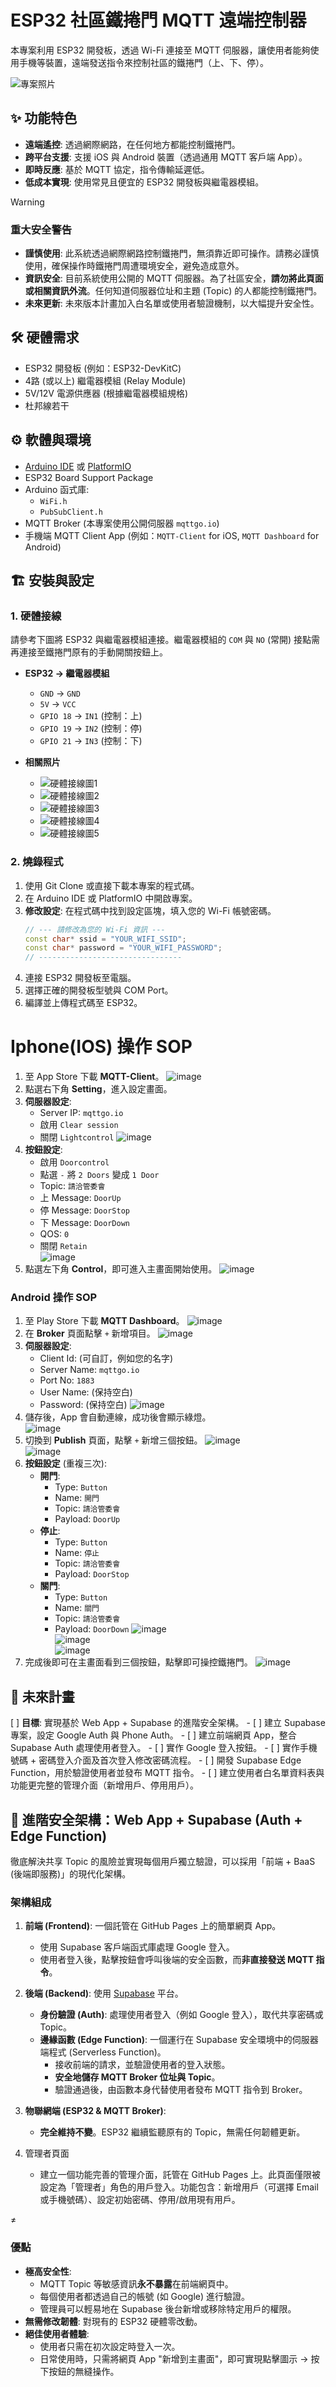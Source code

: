 # ESP32 社區鐵捲門 MQTT 遠端控制器

本專案利用 ESP32 開發板，透過 Wi-Fi 連接至 MQTT 伺服器，讓使用者能夠使用手機等裝置，遠端發送指令來控制社區的鐵捲門（上、下、停）。

![專案照片](https://github.com/Chihhao/esp32_door_mqtt/blob/main/image/IMG_7068.jpg)

## ✨ 功能特色

*   **遠端遙控**: 透過網際網路，在任何地方都能控制鐵捲門。
*   **跨平台支援**: 支援 iOS 與 Android 裝置（透過通用 MQTT 客戶端 App）。
*   **即時反應**: 基於 MQTT 協定，指令傳輸延遲低。
*   **低成本實現**: 使用常見且便宜的 ESP32 開發板與繼電器模組。

> [!WARNING]
> ### **重大安全警告**
> *   **謹慎使用**: 此系統透過網際網路控制鐵捲門，無須靠近即可操作。請務必謹慎使用，確保操作時鐵捲門周遭環境安全，避免造成意外。
> *   **資訊安全**: 目前系統使用公開的 MQTT 伺服器。為了社區安全，**請勿將此頁面或相關資訊外流**。任何知道伺服器位址和主題 (Topic) 的人都能控制鐵捲門。
> *   **未來更新**: 未來版本計畫加入白名單或使用者驗證機制，以大幅提升安全性。

## 🛠️ 硬體需求

*   ESP32 開發板 (例如：ESP32-DevKitC)
*   4路 (或以上) 繼電器模組 (Relay Module)
*   5V/12V 電源供應器 (根據繼電器模組規格)
*   杜邦線若干

## ⚙️ 軟體與環境

*   [Arduino IDE](https://www.arduino.cc/en/software) 或 [PlatformIO](https://platformio.org/)
*   ESP32 Board Support Package
*   Arduino 函式庫:
    *   `WiFi.h`
    *   `PubSubClient.h`
*   MQTT Broker (本專案使用公開伺服器 `mqttgo.io`)
*   手機端 MQTT Client App (例如：`MQTT-Client` for iOS, `MQTT Dashboard` for Android)

## 🏗️ 安裝與設定

### 1. 硬體接線

請參考下圖將 ESP32 與繼電器模組連接。繼電器模組的 `COM` 與 `NO` (常開) 接點需再連接至鐵捲門原有的手動開關按鈕上。

*   **ESP32 -> 繼電器模組**
    *   `GND` -> `GND`
    *   `5V` -> `VCC`
    *   `GPIO 18` -> `IN1` (控制：上)
    *   `GPIO 19` -> `IN2` (控制：停)
    *   `GPIO 21` -> `IN3` (控制：下)

*   **相關照片**
    * ![硬體接線圖1](https://github.com/Chihhao/esp32_door_mqtt/blob/main/image/IMG_7055.jpg)
    * ![硬體接線圖2](https://github.com/Chihhao/esp32_door_mqtt/blob/main/image/IMG_7067.jpg)
    * ![硬體接線圖3](https://github.com/Chihhao/esp32_door_mqtt/blob/main/image/p003.jpg)
    * ![硬體接線圖4](https://github.com/Chihhao/esp32_door_mqtt/blob/main/image/p002.png)
    * ![硬體接線圖5](https://github.com/Chihhao/esp32_door_mqtt/blob/main/image/p001.png)  

### 2. 燒錄程式

1.  使用 Git Clone 或直接下載本專案的程式碼。
2.  在 Arduino IDE 或 PlatformIO 中開啟專案。
3.  **修改設定**: 在程式碼中找到設定區塊，填入您的 Wi-Fi 帳號密碼。
    ```cpp
    // --- 請修改為您的 Wi-Fi 資訊 ---
    const char* ssid = "YOUR_WIFI_SSID";
    const char* password = "YOUR_WIFI_PASSWORD";
    // --------------------------------
    ```
4.  連接 ESP32 開發板至電腦。
5.  選擇正確的開發板型號與 COM Port。
6.  編譯並上傳程式碼至 ESP32。


# Iphone(IOS) 操作 SOP  
1.  至 App Store 下載 **MQTT-Client**。
![image](https://github.com/Chihhao/esp32_door_mqtt/blob/main/image/p1.png)  
2.  點選右下角 **Setting**，進入設定畫面。
3.  **伺服器設定**:
    *   Server IP: `mqttgo.io`
    *   啟用 `Clear session`
    *   關閉 `Lightcontrol` 
    ![image](https://github.com/Chihhao/esp32_door_mqtt/blob/main/image/p2.png)  
4.  **按鈕設定**:
    *   啟用 `Doorcontrol`
    *   點選 `-` 將 `2 Doors` 變成 `1 Door`
    *   Topic: `請洽管委會`
    *   上 Message: `DoorUp`
    *   停 Message: `DoorStop`
    *   下 Message: `DoorDown`
    *   QOS: `0`
    *   關閉 `Retain`  
    ![image](https://github.com/Chihhao/esp32_door_mqtt/blob/main/image/p3.png)  
5.  點選左下角 **Control**，即可進入主畫面開始使用。
    ![image](https://github.com/Chihhao/esp32_door_mqtt/blob/main/image/p4.png)  
  
### Android 操作 SOP
1.  至 Play Store 下載 **MQTT Dashboard**。
    ![image](https://github.com/Chihhao/esp32_door_mqtt/blob/main/image/downloadMqttDashboard.jpg)  
2.  在 **Broker** 頁面點擊 `+` 新增項目。
    ![image](https://github.com/Chihhao/esp32_door_mqtt/blob/main/image/addBroker.png) 
3.  **伺服器設定**:
    *   Client Id: (可自訂，例如您的名字)
    *   Server Name: `mqttgo.io`
    *   Port No: `1883`
    *   User Name: (保持空白)
    *   Password: (保持空白)
    ![image](https://github.com/Chihhao/esp32_door_mqtt/blob/main/image/serverInfo.png)  
4.  儲存後，App 會自動連線，成功後會顯示綠燈。  
    ![image](https://github.com/Chihhao/esp32_door_mqtt/blob/main/image/connentSuccess.jpg)  
5.  切換到 **Publish** 頁面，點擊 `+` 新增三個按鈕。
    ![image](https://github.com/Chihhao/esp32_door_mqtt/blob/main/image/addPublishItems.png)  
    ![image](https://github.com/Chihhao/esp32_door_mqtt/blob/main/image/selectButton.png)  
6.  **按鈕設定** (重複三次):
    *   **開門**:
        *   Type: `Button`
        *   Name: `開門`
        *   Topic: `請洽管委會`
        *   Payload: `DoorUp`
    *   **停止**:
        *   Type: `Button`
        *   Name: `停止`
        *   Topic: `請洽管委會`
        *   Payload: `DoorStop`
    *   **關門**:
        *   Type: `Button`
        *   Name: `關門`
        *   Topic: `請洽管委會`
        *   Payload: `DoorDown` 
    ![image](https://github.com/Chihhao/esp32_door_mqtt/blob/main/image/button1.jpg)  
    ![image](https://github.com/Chihhao/esp32_door_mqtt/blob/main/image/button2.jpg)  
    ![image](https://github.com/Chihhao/esp32_door_mqtt/blob/main/image/button3.jpg)  
7.  完成後即可在主畫面看到三個按鈕，點擊即可操控鐵捲門。
    ![image](https://github.com/Chihhao/esp32_door_mqtt/blob/main/image/addThreeButtons.jpg)  

## 🔮 未來計畫

[ ] **目標**: 實現基於 Web App + Supabase 的進階安全架構。
    - [ ] 建立 Supabase 專案，設定 Google Auth 與 Phone Auth。
    - [ ] 建立前端網頁 App，整合 Supabase Auth 處理使用者登入。
        - [ ] 實作 Google 登入按鈕。
        - [ ] 實作手機號碼 + 密碼登入介面及首次登入修改密碼流程。
    - [ ] 開發 Supabase Edge Function，用於驗證使用者並發布 MQTT 指令。
    - [ ] 建立使用者白名單資料表與功能更完整的管理介面（新增用戶、停用用戶）。

## 🚀 進階安全架構：Web App + Supabase (Auth + Edge Function)

徹底解決共享 Topic 的風險並實現每個用戶獨立驗證，可以採用「前端 + BaaS (後端即服務)」的現代化架構。

### 架構組成

1.  **前端 (Frontend)**: 一個託管在 GitHub Pages 上的簡單網頁 App。
    *   使用 Supabase 客戶端函式庫處理 Google 登入。
    *   使用者登入後，點擊按鈕會呼叫後端的安全函數，而**非直接發送 MQTT 指令**。

2.  **後端 (Backend)**: 使用 [Supabase](https://supabase.com/) 平台。
    *   **身份驗證 (Auth)**: 處理使用者登入（例如 Google 登入），取代共享密碼或 Topic。
    *   **邊緣函數 (Edge Function)**: 一個運行在 Supabase 安全環境中的伺服器端程式 (Serverless Function)。
        *   接收前端的請求，並驗證使用者的登入狀態。
        *   **安全地儲存 MQTT Broker 位址與 Topic**。
        *   驗證通過後，由函數本身代替使用者發布 MQTT 指令到 Broker。

3.  **物聯網端 (ESP32 & MQTT Broker)**:
    *   **完全維持不變**。ESP32 繼續監聽原有的 Topic，無需任何韌體更新。

4. 管理者頁面
    * 建立一個功能完善的管理介面，託管在 GitHub Pages 上。此頁面僅限被設定為「管理者」角色的用戶登入。功能包含：新增用戶（可選擇 Email 或手機號碼）、設定初始密碼、停用/啟用現有用戶。

≠

### 優點

*   **極高安全性**:
    *   MQTT Topic 等敏感資訊**永不暴露**在前端網頁中。
    *   每個使用者都透過自己的帳號 (如 Google) 進行驗證。
    *   管理員可以輕易地在 Supabase 後台新增或移除特定用戶的權限。
*   **無需修改韌體**: 對現有的 ESP32 硬體零改動。
*   **絕佳使用者體驗**:
    *   使用者只需在初次設定時登入一次。
    *   日常使用時，只需將網頁 App "新增到主畫面"，即可實現點擊圖示 -> 按下按鈕的無縫操作。
